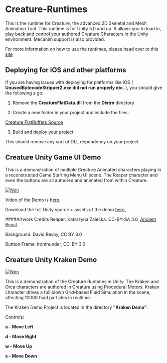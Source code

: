 # Creature-Runtimes

This is the runtime for Creature, the advanced 2D Skeletal and Mesh Animation Tool. This runtime is for Unity 5.0 and up. It allows you to load in, play back and control your authored Creature Characters in the Unity environment. Mecanim support is also provided.

For more information on how to use the runtimes, please head over to this [site](http://www.kestrelmoon.com/creaturedocs/Game_Engine_Runtimes_And_Integration/Runtimes_Introduction.html)

## Deploying for iOS and other platforms
If you are having issues with deploying for platforms like iOS ( **UnusedBytecodeStripper2.exe did not run properly etc.** ), you should give the following a go:

1) Remove the **CreatureFlatData.dll** from the **Distro** directory

2) Create a new folder in your project and include the files:

[Creature FlatBuffers Source](https://github.com/kestrelm/Creature_Unity/tree/master/FlatBuffersCSharp)

3) Build and deploy your project

This should remove any sort of DLL dependency on your project.

## Creature Unity Game UI Demo

This is a demonstration of multiple Creature Animated characters playing in a reconstructed Game Starting Menu UI scene. The Reaper character and even the buttons are all authored and animated from within Creature.

[![Non](https://raw.githubusercontent.com/kestrelm/Creature_Unity/master/ui-screen.png)](https://youtu.be/XkJa1VzWrc8)

Video of the Demo is [here.](https://youtu.be/XkJa1VzWrc8)

Download the full Unity source + assets of the demo [here.](https://github.com/kestrelm/CreatureDemos/tree/master/CreatureUI)

####Artwork Credits
Reaper: Katarzyna Zalecka. CC-BY-SA 3.0, [Ancient Beast](https://github.com/FreezingMoon/AncientBeast)

Background: David Revoy, CC BY 3.0

Buttton Frame: Ironthunder, CC-BY 3.0

## Creature Unity Kraken Demo

[![Non](http://www.kestrelmoon.com/creature/img/kraken.png)](http://youtu.be/Ca6lRx0_fF8)

This is a demonstration of the Creature Runtimes in Unity. The Kraken and Orca characters are authored in Creature using Procedural Motors.
Kraken character drives a full blown Grid-based Fluid Simulation in 
the scene,  affecting 10000 fluid particles in realtime.

The Kraken Demo Project is located in the directory **"Kraken Demo"**.

Controls:

**a - Move Left**

**d - Move Right**

**w - Move Up**

**s - Move Down**

